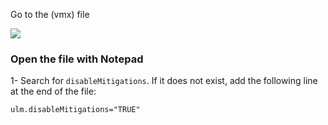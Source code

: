 
Go to the (vmx) file


![](../../../../../Cybersecurity/Imagens/Pasted%20image%2020240613114559.png)

### Open the file with Notepad

1- Search for `disableMitigations`. If it does not exist, add the following line at the end of the file:

````
ulm.disableMitigations="TRUE"
`````
